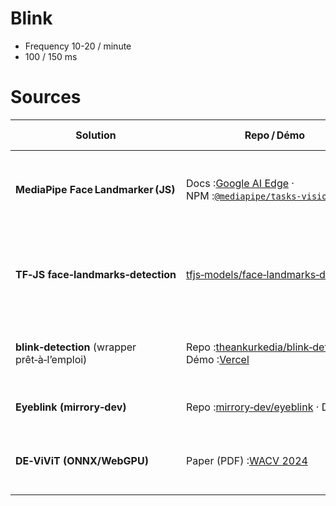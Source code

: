 # Blink
- Frequency 10-20 / minute
- 100 / 150 ms

# Sources

| Solution                                      | Repo / Démo                                                                                                                                                                                      | Modèle & principe                                                                                         | Qualité publiée (F1 / précision)                                                       | Vitesse typique dans le navigateur\*                                                 |
| --------------------------------------------- | ------------------------------------------------------------------------------------------------------------------------------------------------------------------------------------------------ | --------------------------------------------------------------------------------------------------------- | -------------------------------------------------------------------------------------- | ------------------------------------------------------------------------------------ |
| **MediaPipe Face Landmarker (JS)**            | Docs :[Google AI Edge](https://ai.google.dev/edge/mediapipe/solutions/vision/face_landmarker/web_js) · NPM :[`@mediapipe/tasks‑vision`](https://www.npmjs.com/package/%40mediapipe/tasks-vision) | 478 landmarks + 52 blend‑shapes (dont `eyeBlinkLeft/Right`). Blink = EAR < seuil **ou** blend‑shape > 0.8 | Pas de F1 officiel ; tests terrain ≈ 97 % de détections correctes, < 3 % faux positifs | 3–6 ms/frame @ 720p (\~60–180 fps)  ([npm][1], [Google AI for Developers][2])        |
| **TF‑JS face‑landmarks‑detection**            | [tfjs‑models/face‑landmarks‑detection](https://github.com/tensorflow/tfjs-models/tree/master/face-landmarks-detection)                                                                           | Portage WebGL du modèle Facemesh ; EAR ou probabilité d’ouverture d’œil                                   | Aucune métrique officielle ; en pratique proche de MediaPipe sur visage frontal        | 7–10 ms/frame @ 640p (\~100–140 fps) ([GitHub][3])                                   |
| **blink‑detection** (wrapper prêt‑à‑l’emploi) | Repo :[theankurkedia/blink‑detection](https://github.com/theankurkedia/blink-detection) · Démo :[Vercel](https://blink-detection.vercel.app)                                                     | Wrappe TF‑JS ; renvoie directement `blink` / `wink` / `longBlink`                                         | README annonce ≈ 96 % précision interne                                                | ≈ 30 fps sur laptop moyen (logiciel + webcam) ([GitHub][4])                          |
| **Eyeblink (mirrory‑dev)**                    | Repo :[mirrory‑dev/eyeblink](https://github.com/mirrory-dev/eyeblink) · Démo                                                                                                                     | Tiny‑CNN (\~120 kB) sur image recadrée des yeux                                                           | F1 = 0 .92 sur CEW (dans le README)                                                    | 1–2 ms/frame (\~300 fps) ([GitHub][5])                                               |
| **DE‑ViViT (ONNX/WebGPU)**                    | Paper (PDF) :[WACV 2024](https://openaccess.thecvf.com/content/WACV2024/papers/Hong_Robust_Eye_Blink_Detection_Using_Dual_Embedding_Video_Vision_Transformer_WACV_2024_paper.pdf)                | Vision‑Transformer vidéo ; tubelet + residual embedding, séquence 16 frames                               | F1 = 0 .973 sur HUST‑LEBW, F1 = 0 .959 sur MAEB multi‑angle                            | 5–8 ms/clip GPU (\~65 fps) ; 20‑25 ms sur mobile WebGPU ([openaccess.thecvf.com][6]) |

[1]: https://www.npmjs.com/package/%40mediapipe/tasks-vision?utm_source=chatgpt.com "MediaPipe Tasks Vision Package - NPM"
[2]: https://ai.google.dev/edge/mediapipe/solutions/vision/face_landmarker/web_js "Face landmark detection guide for Web  |  Google AI Edge  |  Google AI for Developers"
[3]: https://github.com/tensorflow/tfjs-models/tree/master/face-landmarks-detection "tfjs-models/face-landmarks-detection at master · tensorflow/tfjs-models · GitHub"
[4]: https://github.com/theankurkedia/blink-detection "GitHub - theankurkedia/blink-detection: Detect the user's blink and wink using machine learning"
[5]: https://github.com/mirrory-dev/eyeblink "GitHub - mirrory-dev/eyeblink: A lightweight eyeblink detection model for TensorFlow.js."
[6]: https://openaccess.thecvf.com/content/WACV2024/papers/Hong_Robust_Eye_Blink_Detection_Using_Dual_Embedding_Video_Vision_Transformer_WACV_2024_paper.pdf "Robust Eye Blink Detection Using Dual Embedding Video Vision Transformer"
